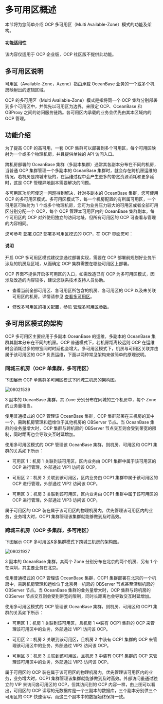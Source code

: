 # 多可用区概述

本节将为您简单介绍 OCP 多可用区（Multi Available-Zone）模式的功能及架构。

<main id="notice" type='notice'>
<h4>功能适用性</h4>
<p>该内容仅适用于 OCP 企业版，OCP 社区版不提供此功能。</p>
</main>

## 多可用区说明

可用区（Available-Zone，Azone）指由承载 OceanBase 业务的一个或多个机房映射出的逻辑区域。

OCP 的多可用区（Multi Available-Zone）模式是指将同一个 OCP 集群分别部署到多个可用区中，并优先以可用区为边界，来限定 OCP、OceanBase 和 OBProxy 之间的访问服务链路。各可用区内承载的业务会优先由其本区域内的 OCP 管理。

## 功能介绍

为了提高 OCP 的高可用，一套 OCP 集群可以部署到多个可用区，每个可用区映射为一个或多个物理机房，并且提供单独的 API 访问入口。

跨机房部署的 OceanBase 集群（多副本集群）通常其各副本分布在不同的机房，当普通 OCP 集群管理一个多副本的 OceanBase 集群时，就会存在跨机房运维的情况，若机房是跨城市级的，在运维过程中会产生更多的带宽资源消耗和更多延时，这是 OCP 管理异地副本需要解决的问题。

多可用区功能可使这一问题得到解决，针对多副本的 OceanBase 集群，您可使用 OCP 的多可用区模式。多可用区模式下，每一个机房配置的有所属可用区，一个可用区可映射为 1 个或多个物理机房，您可为业务压力较大的可用区或者全部可用区分别分配一个 OCP，每个 OCP 管理本可用区内的 OceanBase 集群副本，每个可用区的 OCP 对外使用独立的访问地址，但所有可用区的 OCP 可查看与管理的内容相同。

您可参考 [部署 OCP](../../300.deployment-guide/100.deploying-enterprise-ocp/100.deployment-overview/200.multi-node-deplpyment-overview.md) 部署多可用区模式的 OCP，在 OCP 界面您可：

  <main id="notice" type='explain'>
    <h4>说明</h4>
    <p>开启 OCP 多可用区模式建议您通过部署实现，需要在 OCP 部署前规划好业务所涉及的机房及区域，从而确定 OCP 集群需要在哪些可用区上部署。</p>
  </main>

OCP 界面不提供开启多可用区的入口，如需改造已有 OCP 为多可用区模式，因涉及改造的内容较多，建议您联系技术支持人员协助。

* 查看当前全部可用区、各可用区所包含的机房、各可用区的 OCP 以及未关联可用区的机房。详情请参见 [查看多可用区](../400.ocp-multi-zone-mode/200.see-multi-az.md)。

* 修改多可用区的相关配置，参见 [管理多可用区参数](../400.ocp-multi-zone-mode/300.manage-multi-zone-parameters.md)。

## 多可用区模式的架构

OCP 多可用区主要应用于多副本 OceanBase 的运维，多副本的 OceanBase 集群其副本分布在不同的机房。OCP 普通模式下，若机房距离较远则 OCP 在运维时会消耗过多的带宽同时时延也会增大。多可用区模式下，机房与可用区关联并由属于该可用区的 OCP 负责运维，下面以两种常见架构来做简单的原理说明。

### 同城三机房（OCP 单集群，多可用区）

下图展示 OCP 单集群多可用区模式下同城三机房的架构图。

![09021539](https://help-static-aliyun-doc.aliyuncs.com/assets/img/zh-CN/3723980361/p319507.png)

3 副本的 OceanBase 集群，其 Zone 分别分布在同城的三个机房中，每个 Zone 的业务量相当。

使用普通模式的 OCP 管理该 OceanBase 集群，OCP 集群部署在三机房的其中一个，需跨机房管理和运维位于其他机房的 OBServer 节点。当 OceanBase 集群的业务量增大时，OCP 集群与跨机房的 OBServer 节点交互则会受到带宽的限制，同时距离也会导致交互时延增加。

使用多可用区模式的 OCP 管理该 OceanBase 集群，则机房、可用区和 OCP1 集群的关系如下所示：

* 可用区 1：机房 1 关联到该可用区，区内业务由 OCP1 集群中属于该可用区的 OCP 进行管理，外部通过 VIP1 访问该 OCP。

* 可用区 2：机房 2 关联到该可用区，区内业务由 OCP1 集群中属于该可用区的 OCP 进行管理，外部通过 VIP2 访问该 OCP。

* 可用区 3：机房 3 关联到该可用区，区内业务由 OCP1 集群中属于该可用区的 OCP 进行管理，外部通过 VIP3 访问该 OCP。

属于可用区的 OCP 装在属于该可用区的物理机房内，优先管理该可用区内的业务，业务增大时，OCP1 集群管理该集群就能够做到及时高效。

### 跨城三机房（OCP 多集群，多可用区）

下图展示 OCP 多可用区\&多集群模式下跨城三机房的架构图。

![09021927](https://help-static-aliyun-doc.aliyuncs.com/assets/img/zh-CN/3723980361/p319635.png)

3 副本的 OceanBase 集群，其两个 Zone 分别分布在北京的两个机房、另有 1 个在深圳，其主要业务在北京。

使用普通模式的 OCP 管理该 OceanBase 集群，OCP1 集群部署在北京的一个机房中，需跨机房管理和运维位于北京另一机房的 OBServer 节点甚至深圳机房的 OBServer 节点。当 OceanBase 集群的业务量增大时，OCP 集群与跨机房的 OBServer 节点交互则会受到带宽的限制，同时长距离也会导致交互时延增加。

使用多可用区模式的 OCP 管理该 OceanBase 集群，则机房、可用区和 OCP1 集群的关系如下所示：

* 可用区 1：机房 1 关联到该可用区，且机房 1 中装有 OCP1 集群的 OCP 来管理该可用区中的业务，外部通过 VIP1 访问该 OCP。

* 可用区 2：机房 2 关联到该可用区，且机房 2 中装有 OCP1 集群的 OCP 来管理该可用区中的业务，外部通过 VIP2 访问该 OCP。

* 可用区 3：机房 3 关联到该可用区，且机房 3 中装有 OCP1 集群的 OCP 来管理该可用区中的业务，外部通过 VIP3 访问该 OCP。

属于可用区的 OCP 装在属于该可用区的物理机房内，优先管理该可用区内的业务，业务增大时，OCP1 集群管理该集群就能够做到及时高效。外部访问虽通过独立的 VIP 来访问各可用区的 OCP，但其访问到的 OCP 内容一样，由上图可以看出，可用区的 OCP 读写的元数据库是一个三副本的数据库，三个副本分别供三个可用区的 OCP 快速读写，而这三个副本中的数据始终保持一致。
